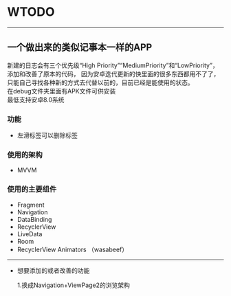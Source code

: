# WTODO
-----------------------------------

## 一个做出来的类似记事本一样的APP  

新建的日志会有三个优先级“High Priority”“MediumPriority”和“LowPriority”，添加和改善了原本的代码，
因为安卓迭代更新的快里面的很多东西都用不了了，只能自己寻找各种新的方式去代替以前的，目前已经是能使用的状态。   
在debug文件夹里面有APK文件可供安装    
最低支持安卓8.0系统
### 功能
- 左滑标签可以删除标签

### 使用的架构    
- MVVM
### 使用的主要组件
- Fragment
- Navigation
- DataBinding
- RecyclerView
- LiveData
- Room
- RecyclerView Animators （wasabeef）
---------------------------------
- 想要添加的或者改善的功能   

  1.换成Navigation+ViewPage2的浏览架构
 
